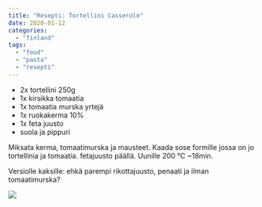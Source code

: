 ```yaml
---
title: "Resepti: Tortellini Casserole"
date: 2020-01-12
categories: 
  - "finland"
tags: 
  - "food"
  - "pasta"
  - "resepti"
---
```


- 2x tortellini 250g
- 1x kirsikka tomaatia
- 1x tomaatia murska yrtejä
- 1x ruokakerma 10%
- 1x feta juusto
- suola ja pippuri

Miksata kerma, tomaatimurska ja mausteet. Kaada sose formille jossa on jo tortellinia ja tomaatia. fetajuusto päällä. Uunille 200 ℃ ~18min.

Versiolle kaksille: ehkä parempi rikottajuusto, penaati ja ilman tomaatimurska?

![](images/DSC_1345-768x1024.jpg)
